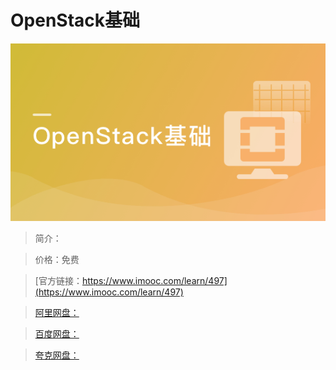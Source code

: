 # OpenStack基础

![img](../../assets/5fe442ea00013b9405400304.jpg)

> 简介：

> 价格：免费

> [官方链接：https://www.imooc.com/learn/497](https://www.imooc.com/learn/497)

> [阿里网盘：]()

> [百度网盘：]()

> [夸克网盘：]()
